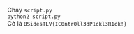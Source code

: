 Chạy <code>script.py</code><br/>
<code>python2 script.py</code><br/>
Cờ là <code>BSidesTLV{IC0ntr0ll3dP1ckl3R1ck!}</code><br/>
